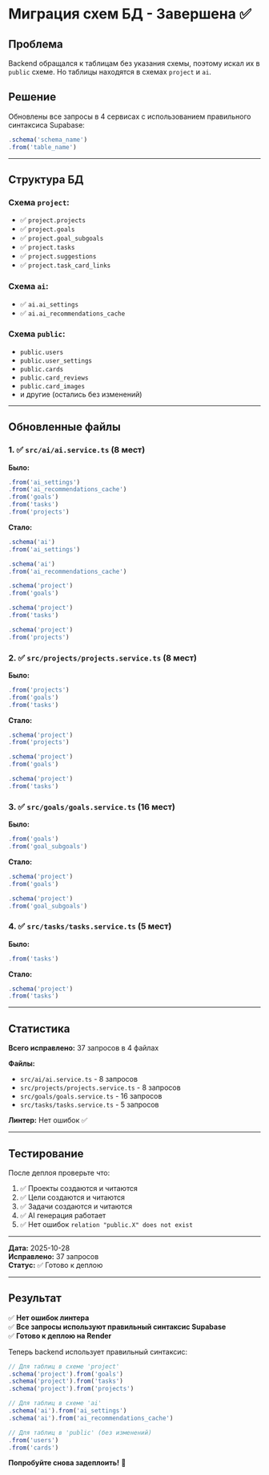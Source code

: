 # Миграция схем БД - Завершена ✅

## Проблема
Backend обращался к таблицам без указания схемы, поэтому искал их в `public` схеме. Но таблицы находятся в схемах `project` и `ai`.

## Решение
Обновлены все запросы в 4 сервисах с использованием правильного синтаксиса Supabase:
```typescript
.schema('schema_name')
.from('table_name')
```

---

## Структура БД

### Схема `project`:
- ✅ `project.projects`
- ✅ `project.goals`
- ✅ `project.goal_subgoals`
- ✅ `project.tasks`
- ✅ `project.suggestions`
- ✅ `project.task_card_links`

### Схема `ai`:
- ✅ `ai.ai_settings`
- ✅ `ai.ai_recommendations_cache`

### Схема `public`:
- `public.users`
- `public.user_settings`
- `public.cards`
- `public.card_reviews`
- `public.card_images`
- и другие (остались без изменений)

---

## Обновленные файлы

### 1. ✅ `src/ai/ai.service.ts` (8 мест)

**Было:**
```typescript
.from('ai_settings')
.from('ai_recommendations_cache')
.from('goals')
.from('tasks')
.from('projects')
```

**Стало:**
```typescript
.schema('ai')
.from('ai_settings')

.schema('ai')
.from('ai_recommendations_cache')

.schema('project')
.from('goals')

.schema('project')
.from('tasks')

.schema('project')
.from('projects')
```

### 2. ✅ `src/projects/projects.service.ts` (8 мест)

**Было:**
```typescript
.from('projects')
.from('goals')
.from('tasks')
```

**Стало:**
```typescript
.schema('project')
.from('projects')

.schema('project')
.from('goals')

.schema('project')
.from('tasks')
```

### 3. ✅ `src/goals/goals.service.ts` (16 мест)

**Было:**
```typescript
.from('goals')
.from('goal_subgoals')
```

**Стало:**
```typescript
.schema('project')
.from('goals')

.schema('project')
.from('goal_subgoals')
```

### 4. ✅ `src/tasks/tasks.service.ts` (5 мест)

**Было:**
```typescript
.from('tasks')
```

**Стало:**
```typescript
.schema('project')
.from('tasks')
```

---

## Статистика

**Всего исправлено:** 37 запросов в 4 файлах

**Файлы:**
- `src/ai/ai.service.ts` - 8 запросов
- `src/projects/projects.service.ts` - 8 запросов
- `src/goals/goals.service.ts` - 16 запросов
- `src/tasks/tasks.service.ts` - 5 запросов

**Линтер:** Нет ошибок ✅

---

## Тестирование

После деплоя проверьте что:
1. ✅ Проекты создаются и читаются
2. ✅ Цели создаются и читаются
3. ✅ Задачи создаются и читаются
4. ✅ AI генерация работает
5. ✅ Нет ошибок `relation "public.X" does not exist`

---

**Дата:** 2025-10-28  
**Исправлено:** 37 запросов  
**Статус:** ✅ Готово к деплою

---

## Результат

✅ **Нет ошибок линтера**  
✅ **Все запросы используют правильный синтаксис Supabase**  
✅ **Готово к деплою на Render**

Теперь backend использует правильный синтаксис:
```typescript
// Для таблиц в схеме 'project'
.schema('project').from('goals')
.schema('project').from('tasks')
.schema('project').from('projects')

// Для таблиц в схеме 'ai'
.schema('ai').from('ai_settings')
.schema('ai').from('ai_recommendations_cache')

// Для таблиц в 'public' (без изменений)
.from('users')
.from('cards')
```

**Попробуйте снова задеплоить!** 🚀


